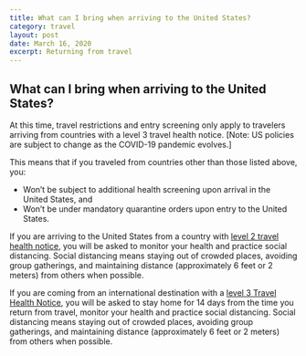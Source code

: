 ```yaml
---
title: What can I bring when arriving to the United States?
category: travel
layout: post
date: March 16, 2020
excerpt: Returning from travel
---
```


## What can I bring when arriving to the United States? ##

At this time, travel restrictions and entry screening only apply to travelers arriving from countries with a level 3 travel health notice. [Note: US policies are subject to change as the COVID-19 pandemic evolves.]

This means that if you traveled from countries other than those listed above, you:
* Won’t be subject to additional health screening upon arrival in the United States, and
* Won’t be under mandatory quarantine orders upon entry to the United States.

If you are arriving to the United States from a country with <a href="https://wwwnc.cdc.gov/travel/notices/"> level 2 travel health notice</a>, you will be asked to monitor your health and practice social distancing. Social distancing means staying out of crowded places, avoiding group gatherings, and maintaining distance (approximately 6 feet or 2 meters) from others when possible.

If you are coming from an international destination with a <a href="https://wwwnc.cdc.gov/travel/notices/"> level 3 Travel Health Notice</a>, you will be asked to stay home for 14 days from the time you return from travel, monitor your health and practice social distancing. Social distancing means staying out of crowded places, avoiding group gatherings, and maintaining distance (approximately 6 feet or 2 meters) from others when possible.
